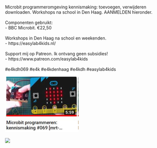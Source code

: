 <br>
Microbit programmeromgeving kennismaking: toevoegen, verwijderen downloaden. Workshops na school in Den Haag. AANMELDEN hieronder.<br>
<br>
Componenten gebruikt:<br>
 - BBC Microbit. €22,50<br>
<br>
Workshops in Den Haag na school en weekenden.<br>
 - https://easylab4kids.nl/<br>
<br>
Support mij op Patreon. Ik ontvang geen subsidies!<br>
- https://www.patreon.com/easylab4kids<br>
<br>
#e4kdh069 #e4k #e4kdenhaag #e4kdh #easylab4kids<br>
<img src="https://github.com/pappavis/Easylab4kids_lessen/blob/master/lesmateriaal/069_Microbit_mijn_naam_in_licht/plaatjes/069_naam_in_licht.jpg?raw=true"><br>
<br>
<img src="https://www.youtube.com/watch?v=U0SU7TgngFU"><br>
<br>
